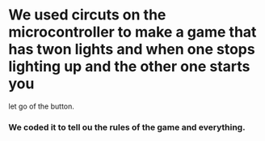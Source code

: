 # We used circuts on the microcontroller to make a game that has twon lights and when one stops lighting up and the other one starts you 
let go of the button. 
### We coded it to tell ou the rules of the game and everything.
